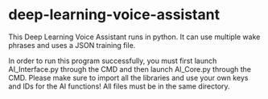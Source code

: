 # deep-learning-voice-assistant
This Deep Learning Voice Assistant runs in python. It can use multiple wake phrases and uses a JSON training file. 

In order to run this program successfully, you must first launch AI_Interface.py through the CMD and then launch AI_Core.py through the CMD. Please make sure to import all the libraries and use your own keys and IDs for the AI functions! All files must be in the same directory. 

